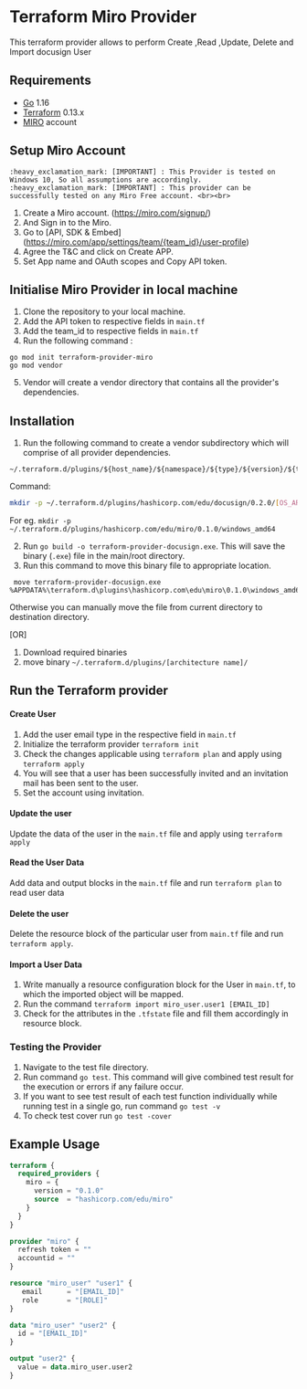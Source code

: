 # Terraform Miro Provider

This terraform provider allows to perform Create ,Read ,Update, Delete and Import docusign User


## Requirements

* [Go](https://golang.org/doc/install) 1.16 <br>
* [Terraform](https://www.terraform.io/downloads.html) 0.13.x <br/>
* [MIRO](https://miro.com/signup/) account 


## Setup Miro Account
    :heavy_exclamation_mark: [IMPORTANT] : This Provider is tested on Windows 10, So all assumptions are accordingly.
    :heavy_exclamation_mark: [IMPORTANT] : This provider can be successfully tested on any Miro Free account. <br><br>


1. Create a Miro account. (https://miro.com/signup/)
2. And Sign in to the Miro.
3. Go to [API, SDK & Embed] (https://miro.com/app/settings/team/{team_id}/user-profile)
4. Agree the T&C and click on Create APP.
5. Set App name and OAuth scopes and Copy API token.


## Initialise Miro Provider in local machine 
1. Clone the repository to your local machine.<br>
2. Add the API token to respective fields in `main.tf` <br>
3. Add the team_id to respective fields in `main.tf` <br>
4. Run the following command :
 ```golang
go mod init terraform-provider-miro
go mod vendor
```
5. Vendor will create a vendor directory that contains all the provider's dependencies. <br>

## Installation
1. Run the following command to create a vendor subdirectory which will comprise of  all provider dependencies. <br>
```
~/.terraform.d/plugins/${host_name}/${namespace}/${type}/${version}/${target}
``` 
Command: 
```bash
mkdir -p ~/.terraform.d/plugins/hashicorp.com/edu/docusign/0.2.0/[OS_ARCH]
```
For eg. `mkdir -p ~/.terraform.d/plugins/hashicorp.com/edu/miro/0.1.0/windows_amd64`<br>

2. Run `go build -o terraform-provider-docusign.exe`. This will save the binary (`.exe`) file in the main/root directory. <br>
3. Run this command to move this binary file to appropriate location.
 ```
  move terraform-provider-docusign.exe %APPDATA%\terraform.d\plugins\hashicorp.com\edu\miro\0.1.0\windows_amd64
 ``` 
 Otherwise you can manually move the file from current directory to destination directory.<br>

 [OR]

1. Download required binaries <br>
2. move binary `~/.terraform.d/plugins/[architecture name]/`

## Run the Terraform provider

#### Create User
1. Add the user email type in the respective field in `main.tf`
2. Initialize the terraform provider `terraform init`
3. Check the changes applicable using `terraform plan` and apply using `terraform apply`
4. You will see that a user has been successfully invited and an invitation mail has been sent to the user.
5. Set the account using invitation.

#### Update the user
Update the data of the user in the `main.tf` file and apply using `terraform apply`

#### Read the User Data
Add data and output blocks in the `main.tf` file and run `terraform plan` to read user data

#### Delete the user
Delete the resource block of the particular user from `main.tf` file and run `terraform apply`.

#### Import a User Data
1. Write manually a resource configuration block for the User in `main.tf`, to which the imported object will be mapped.
2. Run the command `terraform import miro_user.user1 [EMAIL_ID]`
3. Check for the attributes in the `.tfstate` file and fill them accordingly in resource block.


### Testing the Provider
1. Navigate to the test file directory.
2. Run command `go test`. This command will give combined test result for the execution or errors if any failure occur.
3. If you want to see test result of each test function individually while running test in a single go, run command `go test -v`
4. To check test cover run `go test -cover`


## Example Usage
```terraform
terraform {
  required_providers {
    miro = {
      version = "0.1.0"
      source  = "hashicorp.com/edu/miro"
    }
  }
}

provider "miro" {
  refresh token = ""
  accountid = ""
}

resource "miro_user" "user1" {
   email      = "[EMAIL_ID]"
   role       = "[ROLE]"
}

data "miro_user" "user2" {
  id = "[EMAIL_ID]"
}

output "user2" {
  value = data.miro_user.user2
}
```

